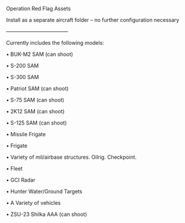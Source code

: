 Operation Red Flag Assets

Install as a separate aircraft folder – no further configuration necessary

————————————

Currently includes the following models:

  • BUK-M2 SAM (can shoot)
  
  • S-200 SAM

  • S-300 SAM

  • Patriot SAM (can shoot)

  • S-75 SAM (can shoot)

  • 2K12 SAM (can shoot)

  • S-125 SAM (can shoot)
  
  • Missile Frigate

  • Frigate
  
  • Variety of mil/airbase structures. Oilrig. Checkpoint.
  
  • Fleet
  
  • GCI Radar
  
  • Hunter Water/Ground Targets
  
  • A Variety of vehicles

  • ZSU-23 Shilka AAA (can shoot)